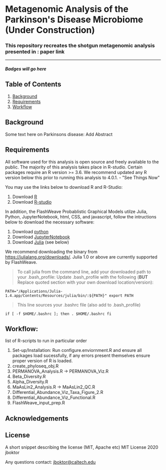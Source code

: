 # Metagenomic Analysis of the Parkinson's Disease Microbiome (Under Construction)
### This repository recreates the shotgun metagenomic analysis presented in : paper link

***

##### Badges will go here

## Table of Contents
1. [Background](#Background)
2. [Requirements]("#Requirements")
3. [Workflow](#Workflow)

## Background
Some text here on Parkinsons disease: Add Abstract


## Requirements
All software used for this analysis is open source and freely available to the public. 
The majority of this analysis takes place in R-studio. Certain packages require an R version >= 3.6. 
We recommend updated any R version below this prior to running this analysis to 4.0.1. - "See Things Now"

You may use the links below to download R and R-Studio:

1. Download [R](https://www.r-project.org/) 
2. Download [R-studio](https://rstudio.com/products/rstudio/download/)

In addition, the FlashWeave Probablistic Graphical Models utilze Julia, Python, JupyterNotebook, 
html, CSS, and javascript, follow the intructions below to download the necessary software:

1. Download [python](https://www.python.org/downloads/)
2. Download [JupyterNotebook](https://jupyter.org/install)
3. Download [Julia](https://julialang.org/) (see below)

We recommend downloading the binary from https://julialang.org/downloads/. Julia 1.0 or above are currently supported by FlashWeave.

> To call julia from the command line, add your downloaded path to your .bash_profile:
> Update .bash_profile with the following (__BUT__ Replace quoted section with your own download location/version):

`PATH="/Applications/Julia-1.4.app/Contents/Resources/julia/bin/:${PATH}"
export PATH`

> This line sources your .bashrc file (also add to .bash_profile)

`if [ -f $HOME/.bashrc ]; then
    . $HOME/.bashrc
fi`

## Workflow:
list of R-scripts to run in particular order

1. Set-up/Installation: Run configure.enviornment.R and ensure all packages load sucessfully, if any errors present themselves ensure proper version of R is loaded.
2. create_phyloseq_obj.R
2. PERMANOVA_Analysis.R -> PERMANOVA_Viz.R
3. Beta_Diversity.R
4. Alpha_Diversity.R
5. MaAsLin2_Analysis.R -> MaAsLin2_QC.R
6. Differential_Abundance_Viz_Taxa_Figure_2.R
7. Differential_Abundance_Viz_Functional.R
8. FlashWeave_input_prep.R

## Acknowledgements


## License
A short snippet describing the license (MIT, Apache etc)
MIT License 2020 jboktor

Any questions contact: jboktor@caltech.edu
